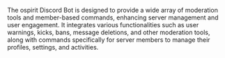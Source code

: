 The ospirit Discord Bot is designed to provide a wide array of moderation tools and member-based commands, enhancing server management and user engagement. It integrates various functionalities such as user warnings, kicks, bans, message deletions, and other moderation tools, along with commands specifically for server members to manage their profiles, settings, and activities.